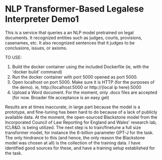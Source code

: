 # NLP Transformer-Based Legalese Interpreter Demo1
 This is a service that queries a an NLP model pretrained on legal documents. It recognized entities such as judges, courts, provisions, casenames, etc.  It also recognized sentences that it judges to be conclusions, issues, or axioms. 
 
 TO USE:
 1. Build the docker container using the included Dockerfile (ie, with the 'docker build' command)
 2. Run the docker container with port 5000 opened as port 5000.
 3. Open localhost on port 5000. Make sure it is HTTP (for the purposes of the demo). ie, http://localhost:5000 or http://{local ip here}:5000
 4. Upload a Word document. For the moment, only .docx files are accepted (for now. Broader file acceptance is an easy get)
 
 Results are at times inaccurate, in large part because the model is a prototype, and fine-tuning has been hard to do because of a lack of publicly available data. At the moment, the open-sourced Blackstone model from the Incorporated Council of Law Reporting for England and Wales' research lab, ICLR&D. is being utilized. The next step is to train/finetune a full size transformer model, for instance the 6-billion parameter GPT-J for the task. The only hindrance to this (and hence, the only reason the Blackstone model was chosen at all) is the collection of the training data. I have identified good sources for these, and have a training setup established for the task.
